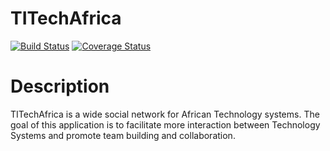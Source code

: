 # TITechAfrica
[![Build Status](https://travis-ci.com/JustineRobert/TITechAfrica.svg?branch=master)](https://travis-ci.com/JustineRobert/TITechAfrica)
[![Coverage Status](https://coveralls.io/repos/github/JustineRobert/TITechAfrica/badge.svg?branch=master)](https://coveralls.io/github/JustineRobert/TITechAfrica?branch=master)

# Description
TITechAfrica is a wide social network for African Technology systems. The goal of this application is to facilitate more interaction between Technology Systems and promote team building and collaboration.
